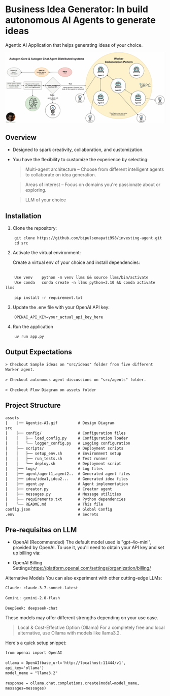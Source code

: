 # Business Idea Generator: In build autonomous AI Agents to generate ideas
Agentic AI Application that helps generating ideas of your choice.

![Autonomous Agent](assets/Agentic-AI.gif)

## Overview
- Designed to spark creativity, collaboration, and customization.
- You have the flexibility to customize the experience by selecting:
    > Multi-agent architecture – Choose from different intelligent agents to collaborate on idea generation.

    > Areas of interest – Focus on domains you're passionate about or exploring.
    
    > LLM of your choice

<!-- ## Before you begin

I'm here to support your success in any way I can! If you ever have questions, need guidance, or just want to say hello, feel free to reach out — whether through the platform or directly via email at senapatibipul9@gmail.com.
I also love connecting with fellow developers, creators, and curious minds on LinkedIn.
🌐 https://linkedin.com/in/senapatibipul  -->


## Installation

1. Clone the repository:
```
    git clone https://github.com/bipulsenapati998/investing-agent.git
    cd src
```
2. Activate the virtual environment:
 
     Create a virtual env of your choice and install dependencies:
```
   
    Use venv	python -m venv llms && source llms/bin/activate
    Use conda	conda create -n llms python=3.10 && conda activate llms

    pip install -r requirement.txt
```
3. Update the .env file with your OpenAI API key:
```
    OPENAI_API_KEY=your_actual_api_key_here
```
4. Run the application 
```
    uv run app.py
```

## Output Expectations
```
> Checkout Sample ideas on "src/ideas" folder from five different Worker agent.

> Checkout autonomus agent discussions on "src/agents" folder.

> Checkout Flow Diagram on assets folder
```
## Project Structure
```
assets
|    |── Agentic-AI.gif         # Design Diagram
src
|    ├── config/                # Configuration files
|    │   ├── load_config.py     # Configuration loader
|    │   └── logger_config.py   # Logging configuration
|    ├── scripts/               # Deployment scripts
|    │   ├── setup_env.sh       # Environment setup
|    │   ├── run_tests.sh       # Test runner
|    │   └── deploy.sh          # Deployment script
|    ├── logs/                  # Log files
|    ├── agent/agent1,agent2..  # Generated agent files
|    ├── idea/idea1,idea2...    # Generated idea files
|    ├── agent.py               # Agent implementation
|    ├── creator.py             # Creator agent
|    ├── messages.py            # Message utilities
|    ├── requirements.txt       # Python dependencies
|    └── README.md              # This file
config.json                     # Global Config
.env                            # Secrets

```
## Pre-requisites on LLM
- OpenAI (Recommended)
The default model used is "gpt-4o-mini", provided by OpenAI.
To use it, you'll need to obtain your API key and set up billing via:

-  OpenAI Billing Settings:https://platform.openai.com/settings/organization/billing/

 Alternative Models
You can also experiment with other cutting-edge LLMs:

    Claude: claude-3-7-sonnet-latest

    Gemini: gemini-2.0-flash

    DeepSeek: deepseek-chat

These models may offer different strengths depending on your use case.

> Local & Cost-Effective Option (Ollama)
For a completely free and local alternative, use Ollama with models like llama3.2.

Here's a quick setup snippet:
```
from openai import OpenAI

ollama = OpenAI(base_url='http://localhost:11444/v1', api_key='ollama')
model_name = "llama3.2"

response = ollama.chat.completions.create(model=model_name, messages=messages)
```